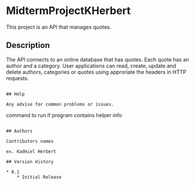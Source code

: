 # MidtermProjectKHerbert

This project is an API that manages quotes.

## Description

The API connects to an online database that has quotes. Each quote has an author and a category. User applications can read, create, update and delete authors, categories or quotes using approriate the headers in HTTP requests.

```

## Help

Any advise for common problems or issues.
```
command to run if program contains helper info
```

## Authors

Contributors names

ex. Kadmiel Herbert  

## Version History

* 0.1
    * Initial Release

